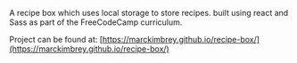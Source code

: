 A recipe box which uses local storage to store recipes. built using react and Sass as part of the FreeCodeCamp curriculum.

Project can be found at: [https://marckimbrey.github.io/recipe-box/](https://marckimbrey.github.io/recipe-box/)
